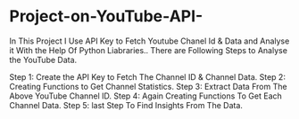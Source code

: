# Project-on-YouTube-API-

In This Project I Use API Key to Fetch Youtube Chanel Id & Data and Analyse it With the Help Of Python Liabraries..
There are Following Steps to Analyse the YouTube Data.

Step 1: Create the API Key to Fetch The Channel ID & Channel Data.
Step 2: Creating Functions to Get Channel Statistics.
Step 3: Extract Data From The Above YouTube Channel ID.
Step 4: Again Creating Functions To Get Each Channel Data.
Step 5: last Step To Find Insights From The Data.
